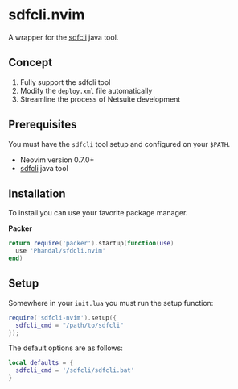 # sdfcli.nvim

A wrapper for the [sdfcli](https://docs.oracle.com/en/cloud/saas/netsuite/ns-online-help/section_1489072409.html) java tool.

## Concept
1. Fully support the sdfcli tool
2. Modify the `deploy.xml` file automatically
3. Streamline the process of Netsuite development

## Prerequisites

You must have the `sdfcli` tool setup and configured on your `$PATH`.

- Neovim version 0.7.0+
- [sdfcli](https://docs.oracle.com/en/cloud/saas/netsuite/ns-online-help/section_1489072409.html) java tool

## Installation

To install you can use your favorite package manager.

**Packer**
```lua
return require('packer').startup(function(use)
  use 'Phandal/sfdcli.nvim'
end)
```

## Setup
Somewhere in your `init.lua` you must run the setup function:
```lua
require('sdfcli-nvim').setup({
  sdfcli_cmd = "/path/to/sdfcli"
});
```

The default options are as follows:
```lua
local defaults = {
  sdfcli_cmd = '/sdfcli/sdfcli.bat'
}
```